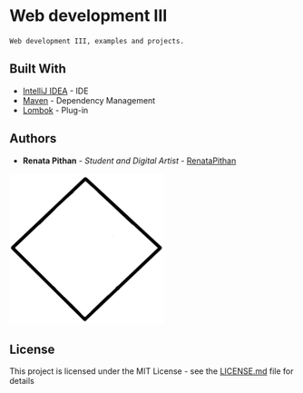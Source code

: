 # Web development III

```
Web development III, examples and projects.
```

## Built With

* [IntelliJ IDEA](https://www.jetbrains.com/idea/) - IDE
* [Maven](https://maven.apache.org/) - Dependency Management
* [Lombok](https://projectlombok.org) - Plug-in

## Authors

* **Renata Pithan** - *Student and Digital Artist* - [RenataPithan](https://github.com/RenataPithan)

![GitHub Logo](/git.png)

## License

This project is licensed under the MIT License - see the [LICENSE.md](LICENSE.md) file for details
